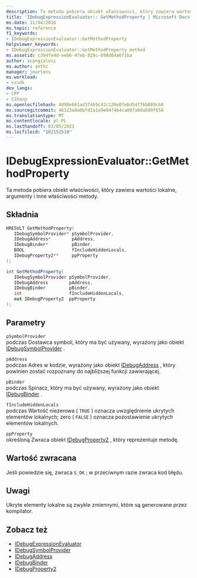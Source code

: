 ```yaml
---
description: Ta metoda pobiera obiekt właściwości, który zawiera wartości lokalne, argumenty i inne właściwości metody.
title: 'IDebugExpressionEvaluator:: GetMethodProperty | Microsoft Docs'
ms.date: 11/04/2016
ms.topic: reference
f1_keywords:
- IDebugExpressionEvaluator::GetMethodProperty
helpviewer_keywords:
- IDebugExpressionEvaluator::GetMethodProperty method
ms.assetid: c394fe4d-eeb6-4feb-828c-098d84a6f1ba
author: acangialosi
ms.author: anthc
manager: jmartens
ms.workload:
- vssdk
dev_langs:
- CPP
- CSharp
ms.openlocfilehash: 4d98e661ad3f469c41c120e07e6d54f76b089cb0
ms.sourcegitcommit: 4b323a8a8bfd1a1a9e84f4b4ca88fa8da690f656
ms.translationtype: MT
ms.contentlocale: pl-PL
ms.lasthandoff: 03/05/2021
ms.locfileid: "102152510"
---
```

# <a name="idebugexpressionevaluatorgetmethodproperty"></a>IDebugExpressionEvaluator::GetMethodProperty
Ta metoda pobiera obiekt właściwości, który zawiera wartości lokalne, argumenty i inne właściwości metody.

## <a name="syntax"></a>Składnia

```cpp
HRESULT GetMethodProperty( 
   IDebugSymbolProvider* pSymbolProvider,
   IDebugAddress*        pAddress,
   IDebugBinder*         pBinder,
   BOOL                  fIncludeHiddenLocals,
   IDebugProperty2**     ppProperty
);
```

```csharp
int GetMethodProperty(
   IDebugSymbolProvider pSymbolProvider,
   IDebugAddress        pAddress,
   IDebugBinder         pBinder,
   int                  fIncludeHiddenLocals,
   out IDebugProperty2  ppProperty
);
```

## <a name="parameters"></a>Parametry
`pSymbolProvider`\
podczas Dostawca symboli, który ma być używany, wyrażony jako obiekt [IDebugSymbolProvider](../../../extensibility/debugger/reference/idebugsymbolprovider.md) .

`pAddress`\
podczas Adres w kodzie, wyrażony jako obiekt [IDebugAddress](../../../extensibility/debugger/reference/idebugaddress.md) , który powinien zostać rozpoznany do najbliższej funkcji zawierającej.

`pBinder`\
podczas Spinacz, który ma być używany, wyrażony jako obiekt [IDebugBinder](../../../extensibility/debugger/reference/idebugbinder.md) .

`fIncludeHiddenLocals`\
podczas Wartość niezerowa ( `TRUE` ) oznacza uwzględnienie ukrytych elementów lokalnych; zero ( `FALSE` ) oznacza pozostawienie ukrytych elementów lokalnych.

`ppProperty`\
określoną Zwraca obiekt [IDebugProperty2](../../../extensibility/debugger/reference/idebugproperty2.md) , który reprezentuje metodę.

## <a name="return-value"></a>Wartość zwracana
 Jeśli powiedzie się, zwraca `S_OK` ; w przeciwnym razie zwraca kod błędu.

## <a name="remarks"></a>Uwagi
 Ukryte elementy lokalne są zwykle zmiennymi, które są generowane przez kompilator.

## <a name="see-also"></a>Zobacz też
- [IDebugExpressionEvaluator](../../../extensibility/debugger/reference/idebugexpressionevaluator.md)
- [IDebugSymbolProvider](../../../extensibility/debugger/reference/idebugsymbolprovider.md)
- [IDebugAddress](../../../extensibility/debugger/reference/idebugaddress.md)
- [IDebugBinder](../../../extensibility/debugger/reference/idebugbinder.md)
- [IDebugProperty2](../../../extensibility/debugger/reference/idebugproperty2.md)

